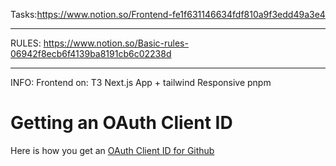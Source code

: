Tasks:https://www.notion.so/Frontend-fe1f631146634fdf810a9f3edd49a3e4

---

RULES:
https://www.notion.so/Basic-rules-06942f8ecb6f4139ba8191cb6c02238d

---

INFO:
Frontend on:
T3 Next.js App + tailwind
Responsive
pnpm

# Getting an OAuth Client ID

Here is how you get an [OAuth Client ID for Github](https://scribehow.com/shared/How_to_Create_an_OAuth_App_on_Github__OQGvWZ9gR4WJBx8QXPO2vw)
